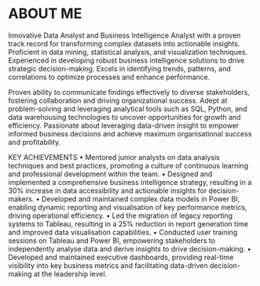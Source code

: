 # ABOUT ME

Innovative Data Analyst and Business Intelligence Analyst with a proven track record for transforming complex datasets into actionable insights. Proficient in data mining, statistical analysis, and visualization techniques. Experienced in developing robust business intelligence solutions to drive strategic decision-making. Excels in identifying trends, patterns, and correlations to optimize processes and enhance performance. 

Proven ability to communicate findings effectively to diverse stakeholders, fostering collaboration and driving organizational success. Adept at problem-solving and leveraging analytical tools such as SQL, Python, and data warehousing technologies to uncover opportunities for growth and efficiency. Passionate about leveraging data-driven insight to empower informed business decisions and achieve maximum organisational success and profitability.

KEY ACHIEVEMENTS
• Mentored junior analysts on data analysis techniques and best practices, promoting a culture of continuous learning and professional development within the team.
• Designed and implemented a comprehensive business intelligence strategy, resulting in a 30% increase in data accessibility and actionable insights for decision-makers.
• Developed and maintained complex data models in Power BI, enabling dynamic reporting and visualisation of key performance metrics, driving operational efficiency.
• Led the migration of legacy reporting systems to Tableau, resulting in a 25% reduction in report generation time and improved data visualisation capabilities.
• Conducted user training sessions on Tableau and Power BI, empowering stakeholders to independently analyse data and derive insights to drive decision-making.
• Developed and maintained executive dashboards, providing real-time visibility into key business metrics and facilitating data-driven decision-making at the leadership level.

